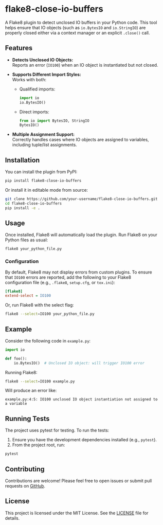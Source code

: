 # flake8-close-io-buffers

A Flake8 plugin to detect unclosed IO buffers in your Python code. This tool helps ensure that IO objects (such as `io.BytesIO` and `io.StringIO`) are properly closed either via a context manager or an explicit `.close()` call.

## Features

- **Detects Unclosed IO Objects:**  
  Reports an error (`IO100`) when an IO object is instantiated but not closed.

- **Supports Different Import Styles:**  
  Works with both:
  - Qualified imports:  
    ```python
    import io
    io.BytesIO()
    ```
  - Direct imports:  
    ```python
    from io import BytesIO, StringIO
    BytesIO()
    ```

- **Multiple Assignment Support:**  
  Correctly handles cases where IO objects are assigned to variables, including tuple/list assignments.

## Installation

You can install the plugin from PyPI:

```bash
pip install flake8-close-io-buffers
```

Or install it in editable mode from source:

```bash
git clone https://github.com/your-username/flake8-close-io-buffers.git
cd flake8-close-io-buffers
pip install -e .
```

## Usage

Once installed, Flake8 will automatically load the plugin. Run Flake8 on your Python files as usual:

```bash
flake8 your_python_file.py
```

### Configuration

By default, Flake8 may not display errors from custom plugins. To ensure that `IO100` errors are reported, add the following to your Flake8 configuration file (e.g., `.flake8`, `setup.cfg`, or `tox.ini`):

```ini
[flake8]
extend-select = IO100
```

Or, run Flake8 with the select flag:

```bash
flake8 --select=IO100 your_python_file.py
```

## Example

Consider the following code in `example.py`:

```python
import io

def foo():
    io.BytesIO()  # Unclosed IO object: will trigger IO100 error
```

Running Flake8:

```bash
flake8 --select=IO100 example.py
```

Will produce an error like:

```text
example.py:4:5: IO100 unclosed IO object instantiation not assigned to a variable
```

## Running Tests

The project uses pytest for testing. To run the tests:

1. Ensure you have the development dependencies installed (e.g., `pytest`).
2. From the project root, run:

```bash
pytest
```

## Contributing

Contributions are welcome! Please feel free to open issues or submit pull requests on [GitHub](https://github.com/your-username/flake8-close-io-buffers).

## License

This project is licensed under the MIT License. See the [LICENSE](LICENSE) file for details.
